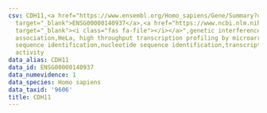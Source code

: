 ```yaml
---
csv: CDH11,<a href="https://www.ensembl.org/Homo_sapiens/Gene/Summary?db=core;g=ENSG00000140937"
  target="_blank">ENSG00000140937</a>,<a href="https://www.ncbi.nlm.nih.gov/pubmed/17216044"
  target="_blank"><i class="fas fa-file"></i></a>",genetic interference,functional
  association,HeLa, high throughput transcription profiling by microarray,nucleotide
  sequence identification,nucleotide sequence identification,transcriptional regulation,down-regulates
  activity
data_alias: CDH11
data_id: ENSG00000140937
data_numevidence: 1
data_species: Homo sapiens
data_taxid: '9606'
title: CDH11
---
```

